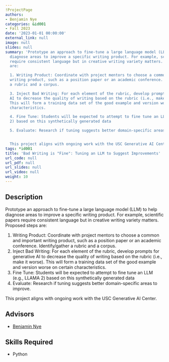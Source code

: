 ```yaml
---
!ProjectPage
authors:
- Benjamin Nye
categories: &id001
- Fall 2023
date: '2023-01-01 00:00:00'
external_link: null
image: null
slides: null
summary: 'Prototype an approach to fine-tune a large language model (LLM) to help
  diagnose areas to improve a specific writing product. For example, scientific papers
  require consistent language but in creative writing variety matters. Proposed steps
  are:

  1. Writing Product: Coordinate with project mentors to choose a common and important
  writing product, such as a position paper or an academic conference. Identify/gather
  a rubric and a corpus.

  3. Inject Bad Writing: For each element of the rubric, develop prompts for generative
  AI to decrease the quality of writing based on the rubric (i.e., make it worse).
  This will form a training data set of the good example and version worse on certain
  characteristics.

  4. Fine Tune: Students will be expected to attempt to fine tune an LLM (e.g., LLAMA
  2) based on this synthetically generated data

  5. Evaluate: Research if tuning suggests better domain-specific areas to improve.


  This project aligns with ongoing work with the USC Generative AI Center.'
tags: *id001
title: 'Bad Writing is "Fine": Tuning an LLM to Suggest Improvements'
url_code: null
url_pdf: null
url_slides: null
url_video: null
weight: 10
---
```

## Description

Prototype an approach to fine-tune a large language model (LLM) to help diagnose areas to improve a specific writing product. For example, scientific papers require consistent language but in creative writing variety matters. Proposed steps are:
1. Writing Product: Coordinate with project mentors to choose a common and important writing product, such as a position paper or an academic conference. Identify/gather a rubric and a corpus.
3. Inject Bad Writing: For each element of the rubric, develop prompts for generative AI to decrease the quality of writing based on the rubric (i.e., make it worse). This will form a training data set of the good example and version worse on certain characteristics.
4. Fine Tune: Students will be expected to attempt to fine tune an LLM (e.g., LLAMA 2) based on this synthetically generated data
5. Evaluate: Research if tuning suggests better domain-specific areas to improve.

This project aligns with ongoing work with the USC Generative AI Center.




## Advisors

* [Benjamin Nye](../../../author/benjamin-nye)

## Skills Required


* Python